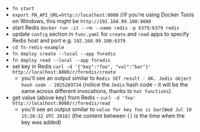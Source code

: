 - `fn start`
- `export FN_API_URL=http://localhost:8080` //if you're using Docker Tools on Windows, this might be `http://192.168.99.100:8080`
- start Redis `docker run -it --rm --name redis -p 6379:6379 redis`
- update `config` section in `func.yaml` for `create` and `read` apps to specify Redis host and port e.g. `192.168.99.100:6379`
- `cd fn-redis-example`
- `fn deploy create --local --app fnredis`
- `fn deploy read --local --app fnredis`
- set key in Redis `curl -d '{"key":"foo", "val":"bar"}' http://localhost:8080/r/fnredis/create`
	- you'll see an output similar to `Redis SET result - OK. Jedis object hash code - 2025269734` (notice the `Jedis` hash code - it will be the same across different invocations, thanks to `hot functions`)
- get value (above key) from Redis - `curl -d 'foo' http://localhost:8080/r/fnredis/read`
	- you'll see an output similar to `value for key foo is bar[Wed Jul 10 15:26:32 UTC 2018]` (the content between `[]` is the time when the key was added)

